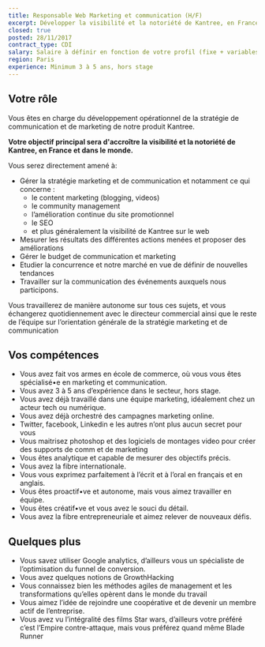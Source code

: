 ```yaml
---
title: Responsable Web Marketing et communication (H/F)
excerpt: Développer la visibilité et la notoriété de Kantree, en France et dans le monde
closed: true
posted: 28/11/2017
contract_type: CDI
salary: Salaire à définir en fonction de votre profil (fixe + variables)
region: Paris
experience: Minimum 3 à 5 ans, hors stage
---
```

## Votre rôle

Vous êtes en charge du développement opérationnel de la stratégie de communication et de marketing de notre produit Kantree.

**Votre objectif principal sera d'accroître la visibilité et la notoriété de Kantree, en France et dans le monde.**

Vous serez directement amené à:
- Gérer la stratégie marketing et de communication et notamment ce qui concerne :
    - le content marketing (blogging, videos)
    - le community management
    - l’amélioration continue du site promotionnel
    - le SEO
    - et plus généralement la visibilité de Kantree sur le web
- Mesurer les résultats des différentes actions menées et proposer des améliorations
- Gérer le budget de communication et marketing
- Etudier la concurrence et notre marché en vue de définir de nouvelles tendances
- Travailler sur la communication des événements auxquels nous participons.

Vous travaillerez de manière autonome sur tous ces sujets, et vous échangerez quotidiennement avec le directeur commercial ainsi que le reste de l’équipe sur l’orientation générale de la stratégie marketing et de communication

## Vos compétences

- Vous avez fait vos armes en école de commerce, où vous vous êtes spécialisé•e en marketing et communication.
- Vous avez 3 à 5 ans d’expérience dans le secteur, hors stage.
- Vous avez déjà travaillé dans une équipe marketing, idéalement chez un acteur tech ou numérique.
- Vous avez déjà orchestré des campagnes marketing online.
- Twitter, facebook, Linkedin e les autres n’ont plus aucun secret pour vous
- Vous maitrisez photoshop et des logiciels de montages video pour créer des supports de comm et de marketing
- Vous êtes analytique et capable de mesurer des objectifs précis.
- Vous avez la fibre internationale.
- Vous vous exprimez parfaitement à l’écrit et à l’oral en français et en anglais.
- Vous êtes proactif•ve et autonome, mais vous aimez travailler en équipe.
- Vous êtes créatif•ve et vous avez le souci du détail.
- Vous avez la fibre entrepreneuriale et aimez relever de nouveaux défis.

## Quelques plus

- Vous savez utiliser Google analytics, d’ailleurs vous un spécialiste de l’optimisation du funnel de conversion.
- Vous avez quelques notions de GrowthHacking
- Vous connaissez bien les méthodes agiles de management et les transformations qu’elles opèrent dans le monde du travail
- Vous aimez l’idée de rejoindre une coopérative et de devenir un membre actif de l’entreprise.
- Vous avez vu l’intégralité des films Star wars, d’ailleurs votre préféré c’est l’Empire contre-attaque, mais vous préférez quand même Blade Runner
